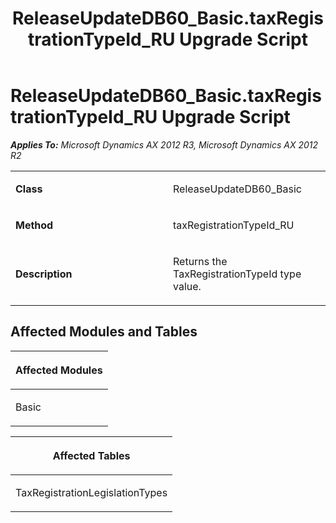 ﻿---
title: ReleaseUpdateDB60_Basic.taxRegistrationTypeId_RU Upgrade Script
TOCTitle: ReleaseUpdateDB60_Basic.taxRegistrationTypeId_RU Upgrade Script
ms:assetid: 6015cd8b-3943-7710-3d22-3decac2f0789
ms:mtpsurl: https://msdn.microsoft.com/en-us/library/JJ719062(v=AX.60)
ms:contentKeyID: 49708602
ms.date: 05/18/2015
mtps_version: v=AX.60
---

# ReleaseUpdateDB60\_Basic.taxRegistrationTypeId\_RU Upgrade Script 


_**Applies To:** Microsoft Dynamics AX 2012 R3, Microsoft Dynamics AX 2012 R2_

<table>
<colgroup>
<col style="width: 50%" />
<col style="width: 50%" />
</colgroup>
<tbody>
<tr class="odd">
<td><p><strong>Class</strong></p></td>
<td><p>ReleaseUpdateDB60_Basic</p></td>
</tr>
<tr class="even">
<td><p><strong>Method</strong></p></td>
<td><p>taxRegistrationTypeId_RU</p></td>
</tr>
<tr class="odd">
<td><p><strong>Description</strong></p></td>
<td><p>Returns the TaxRegistrationTypeId type value.</p></td>
</tr>
</tbody>
</table>


## Affected Modules and Tables

<table>
<colgroup>
<col style="width: 100%" />
</colgroup>
<thead>
<tr class="header">
<th><p>Affected Modules</p></th>
</tr>
</thead>
<tbody>
<tr class="odd">
<td><p>Basic</p></td>
</tr>
</tbody>
</table>


<table>
<colgroup>
<col style="width: 100%" />
</colgroup>
<thead>
<tr class="header">
<th><p>Affected Tables</p></th>
</tr>
</thead>
<tbody>
<tr class="odd">
<td><p>TaxRegistrationLegislationTypes</p></td>
</tr>
</tbody>
</table>

  


